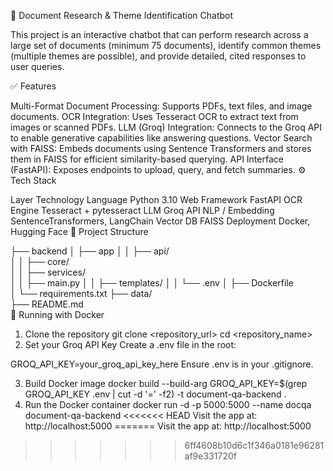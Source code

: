 📄 Document Research & Theme Identification Chatbot

This project is an interactive chatbot that can perform research across a large set of documents (minimum 75 documents), identify common themes (multiple themes are possible), and provide detailed, cited responses to user queries.

✅ Features

Multi-Format Document Processing: Supports PDFs, text files, and image documents.
OCR Integration: Uses Tesseract OCR to extract text from images or scanned PDFs.
LLM (Groq) Integration: Connects to the Groq API to enable generative capabilities like answering questions.
Vector Search with FAISS: Embeds documents using Sentence Transformers and stores them in FAISS for efficient similarity-based querying.
API Interface (FastAPI): Exposes endpoints to upload, query, and fetch summaries.
⚙️ Tech Stack

Layer	Technology
Language	Python 3.10
Web Framework	FastAPI
OCR Engine	Tesseract + pytesseract
LLM	Groq API
NLP / Embedding	SentenceTransformers, LangChain
Vector DB	FAISS
Deployment	Docker, Hugging Face
📁 Project Structure

├── backend
│   ├── app
│   │   ├── api/        
│   │   ├── core/        
│   │   ├── services/    
│   │   ├── main.py
│   │   ├── templates/
│   │   └── .env
│   ├── Dockerfile       
│   └── requirements.txt 
├── data/                
├── README.md           
🐳 Running with Docker

1. Clone the repository
git clone <repository_url>
cd <repository_name>
2. Set your Groq API Key
Create a .env file in the root:

GROQ_API_KEY=your_groq_api_key_here
Ensure .env is in your .gitignore.

3. Build Docker image
docker build --build-arg GROQ_API_KEY=$(grep GROQ_API_KEY .env | cut -d '=' -f2) -t document-qa-backend .
4. Run the Docker container
docker run -d -p 5000:5000 --name docqa document-qa-backend
<<<<<<< HEAD
Visit the app at: http://localhost:5000 
=======
Visit the app at: http://localhost:5000 
>>>>>>> 6ff4608b10d6c1f346a0181e96281af9e331720f
